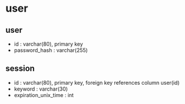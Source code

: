 # user

## user

- id : varchar(80), primary key
- password_hash : varchar(255)

## session

- id : varchar(80), primary key, foreign key references column user(id)
- keyword : varchar(30)
- expiration_unix_time : int

